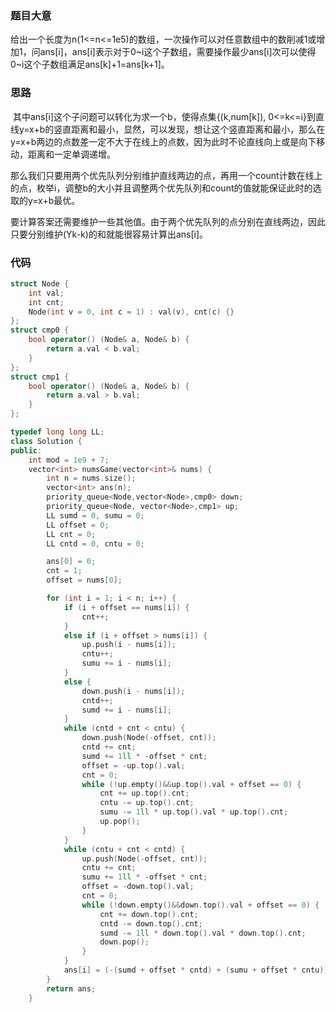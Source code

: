 ### 题目大意

​		给出一个长度为n(1<=n<=1e5)的数组，一次操作可以对任意数组中的数削减1或增加1，问ans[i]，ans[i]表示对于0~i这个子数组，需要操作最少ans[i]次可以使得0~i这个子数组满足ans[k]+1=ans[k+1]。

### 思路

​		其中ans[i]这个子问题可以转化为求一个b，使得点集{(k,num[k]), 0<=k<=i}到直线y=x+b的竖直距离和最小，显然，可以发现，想让这个竖直距离和最小，那么在y=x+b两边的点数差一定不大于在线上的点数，因为此时不论直线向上或是向下移动，距离和一定单调递增。

​		那么我们只要用两个优先队列分别维护直线两边的点，再用一个count计数在线上的点，枚举i，调整b的大小并且调整两个优先队列和count的值就能保证此时的选取的y=x+b最优。

​		要计算答案还需要维护一些其他值。由于两个优先队列的点分别在直线两边，因此只要分别维护(Yk-k)的和就能很容易计算出ans[i]。

### 代码

```c++
struct Node {
    int val;
    int cnt;
    Node(int v = 0, int c = 1) : val(v), cnt(c) {}
};
struct cmp0 {
    bool operator() (Node& a, Node& b) {
        return a.val < b.val;
    }
};
struct cmp1 {
    bool operator() (Node& a, Node& b) {
        return a.val > b.val;
    }
};

typedef long long LL;
class Solution {
public:
    int mod = 1e9 + 7;
    vector<int> numsGame(vector<int>& nums) {
        int n = nums.size();
        vector<int> ans(n);
        priority_queue<Node,vector<Node>,cmp0> down;
        priority_queue<Node, vector<Node>,cmp1> up;
        LL sumd = 0, sumu = 0;
        LL offset = 0;
        LL cnt = 0;
        LL cntd = 0, cntu = 0;

        ans[0] = 0;
        cnt = 1;
        offset = nums[0];

        for (int i = 1; i < n; i++) {
            if (i + offset == nums[i]) {
                cnt++;
            }
            else if (i + offset > nums[i]) {
                up.push(i - nums[i]);
                cntu++;
                sumu += i - nums[i];
            }
            else {
                down.push(i - nums[i]);
                cntd++;
                sumd += i - nums[i];
            }
            while (cntd + cnt < cntu) {
                down.push(Node(-offset, cnt));
                cntd += cnt;
                sumd += 1ll * -offset * cnt;
                offset = -up.top().val;
                cnt = 0;
                while (!up.empty()&&up.top().val + offset == 0) {
                    cnt += up.top().cnt;
                    cntu -= up.top().cnt;
                    sumu -= 1ll * up.top().val * up.top().cnt;
                    up.pop();
                }
            }
            while (cntu + cnt < cntd) {
                up.push(Node(-offset, cnt));
                cntu += cnt;
                sumu += 1ll * -offset * cnt;
                offset = -down.top().val;
                cnt = 0;
                while (!down.empty()&&down.top().val + offset == 0) {
                    cnt += down.top().cnt;
                    cntd -= down.top().cnt;
                    sumd -= 1ll * down.top().val * down.top().cnt;
                    down.pop();
                }
            }
            ans[i] = (-(sumd + offset * cntd) + (sumu + offset * cntu))%mod;
        }
        return ans;
    }
```

